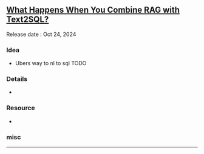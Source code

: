 ## [What Happens When You Combine RAG with Text2SQL?](https://youtu.be/nXuTJrzkn9Q)
Release date : Oct 24, 2024
### Idea
- Ubers way to nl to sql
TODO
### Details
- 

### Resource
- 

### misc
 
---
